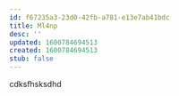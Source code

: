 ```yaml
---
id: f67235a3-23d0-42fb-a781-e13e7ab41bdc
title: Ml4np
desc: ''
updated: 1600784694513
created: 1600784694513
stub: false
---
```


cdksfhsksdhd 
